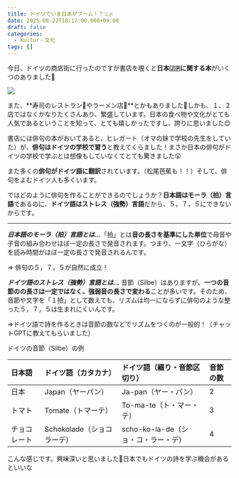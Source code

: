 ```yaml
---
title: ドイツでいま日本がブーム！？🇯🇵
date: 2025-08-22T18:17:00.000+09:00
draft: false
categories:
  - Kultur・文化
tags: []
---
```


今日、ドイツの商店街に行ったのですが書店を覗くと**日本🇯🇵に関する本**がいくつのありました📖

![](/images/uploads/img_20250822_144727038_mfnr.jpg)

また、**寿司のレストラン🍣やラーメン店🍜**とかもありました🍴しかも、１、２店ではなくかなりたくさんあり、繁盛しています。日本の食べ物や文化がとても人気であるということを知って、とても嬉しかったですし、誇りに思いました😊

書店には俳句の本がおいてあると、ヒレガート（オマの妹で学校の先生をしていた）が、**俳句はドイツの学校で習う**と教えてくらました！まさか日本の俳句がドイツの学校で学ぶとは想像もしていなくてとても驚きました😲

また多くの**俳句がドイツ語に翻訳**されています。（松尾芭蕉も！！）そして、俳句をよむドイツ人も多くいます。

ではどのように俳句を作ることができるのでしょうか？**日本語はモーラ（拍）言語**であるのに、**ドイツ語はストレス（強勢）言語**だから、５，７，５にできないからです。

---

***日本語のモーラ（拍）言語とは…***「拍」とは**音の長さを基準にした単位**で母音や子音の組み合わせほぼ一定の長さで発音されます。つまり、一文字（ひらがな）を読み時間がほぼ一定の長さで発音されるんです。

⇒ 俳句の５，７，５が自然に成立！

***ドイツ語のストレス（強勢）言語とは…*** 音節（Silbe）はありますが、**一つの音節のの長さは一定ではなく、強弱音の長さで変わる**ことが多いです。そのため、音節や文字を「１拍」として数えても、リズムは均一にならずに俳句のような整った５，７，５は生まれにくいんです。

⇒ドイツ語で詩を作るときは音節の数などでリズムをつくのが一般的！（チャットGPTに教えてもらいました）

ドイツの音節（Silbe）の例

| 日本語         | ドイツ語（カタカナ）         | ドイツ語（綴り・音節区切り）      | 音節の数 |
|:--------------|:----------------------------|:----------------------------------|:--------|
| 日本          | Japan（ヤーパン）            | Ja-pan（ヤー・パン）              | 2       |
| トマト        | Tomate（トマーテ）           | To-ma-te（ト・マー・テ）          | 3       |
| チョコレート  | Schokolade（ショコラーデ）   | scho-ko-la-de（ショ・コ・ラー・デ）| 4       |

こんな感じです。興味深いと思いました🤔日本でもドイツの詩を学ぶ機会があるといいな
